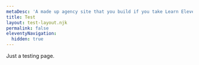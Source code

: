 ```yaml
---
metaDesc: 'A made up agency site that you build if you take Learn Eleventy From Scratch, by Piccalilli'
title: Test
layout: test-layout.njk
permalink: false
eleventyNavigation:
  hidden: true
---
```

Just a testing page.